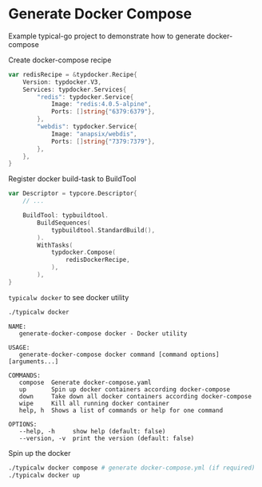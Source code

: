 # Generate Docker Compose

Example typical-go project to demonstrate how to generate docker-compose

Create docker-compose recipe
```go
var redisRecipe = &typdocker.Recipe{
	Version: typdocker.V3,
	Services: typdocker.Services{
		"redis": typdocker.Service{
			Image: "redis:4.0.5-alpine",
			Ports: []string{"6379:6379"},
		},
		"webdis": typdocker.Service{
			Image: "anapsix/webdis",
			Ports: []string{"7379:7379"},
		},
	},
}
```

Register docker build-task to BuildTool
```go
var Descriptor = typcore.Descriptor{
	// ...

	BuildTool: typbuildtool.
		BuildSequences(
			typbuildtool.StandardBuild(), 
		).
		WithTasks(
			typdocker.Compose( 
				redisDockerRecipe, 
			),
		),
}
```

`typicalw docker` to see docker utility
```bash
./typicalw docker
```
```
NAME:
   generate-docker-compose docker - Docker utility

USAGE:
   generate-docker-compose docker command [command options] [arguments...]

COMMANDS:
   compose  Generate docker-compose.yaml
   up       Spin up docker containers according docker-compose
   down     Take down all docker containers according docker-compose
   wipe     Kill all running docker container
   help, h  Shows a list of commands or help for one command

OPTIONS:
   --help, -h     show help (default: false)
   --version, -v  print the version (default: false)
```

Spin up the docker
```bash
./typicalw docker compose # generate docker-compose.yml (if required)
./typicalw docker up
```